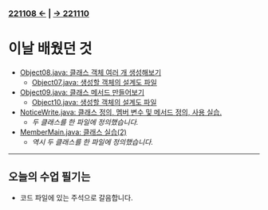﻿### [221108 ←](/221011-_JAVA/221108) | [→ 221110](/221011-_JAVA/221110/)

# 이날 배웠던 것

- [Object08.java: 클래스 객체 여러 개 생성해보기](/221011-_JAVA/221109/javastudy56/javastudy/src/javastudy/Object08.java)
    - [Object07.java: 생성할 객체의 설계도 파일](/221011-_JAVA/221109/javastudy56/javastudy/src/javastudy/Object07.java)
- [Object09.java: 클래스 메서드 만들어보기](/221011-_JAVA/221109/javastudy56/javastudy/src/javastudy/Object09.java)
    - [Object10.java: 생성할 객체의 설계도 파일](/221011-_JAVA/221109/javastudy56/javastudy/src/javastudy/Object10.java)
- [NoticeWrite.java: 클래스 정의, 멤버 변수 및 메서드 정의, 사용 실습.](/221011-_JAVA/221109/javastudy56/javastudy/src/javastudy/NoticeWrite.java)
    - *두 클래스를 한 파일에 정의했습니다.*
- [MemberMain.java: 클래스 실습(2)](/221011-_JAVA/221109/javastudy56/javastudy/src/javastudy/MemberMain.java)
    - *역시 두 클래스를 한 파일에 정의했습니다.*

---

## 오늘의 수업 필기는

- 코드 파일에 있는 주석으로 갈음합니다.
